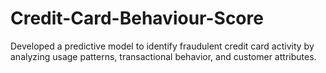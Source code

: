 # Credit-Card-Behaviour-Score
Developed a predictive model to identify fraudulent credit card activity by analyzing usage patterns, transactional behavior, and customer attributes.
